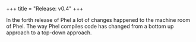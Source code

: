 +++
title = "Release: v0.4"
+++

In the forth release of Phel a lot of changes happened to the machine room of Phel. The way Phel compiles code has changed from a bottom up approach to a top-down approach.
